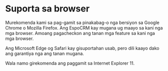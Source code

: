 # Suporta sa browser

Murekomenda kami sa pag-gamit sa pinakabag-o nga bersiyon sa Google Chrome o Mozilla Firefox. Ang EspoCRM kay mugana ug maayo sa kani nga mga browser. Amoang pagacheckon ang tanan mga feature sa kani nga mga browser.

Ang Microsoft Edge og Safari kay gisuportahan usab, pero dili kaayo dako ang garantiya nga ang tanan mugana.

Wala namo girekomenda ang paggamit sa Internet Explorer 11.
